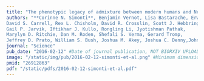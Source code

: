 ```yaml
---
title: "The phenotypic legacy of admixture between modern humans and Neandertals"
authors: "**Corinne N. Simonti**, Benjamin Vernot, Lisa Bastarache, Erwin Bottinger,
David S. Carrell, Rex L. Chisholm, David R. Crosslin, Scott J. Hebbring,
Gail P. Jarvik, Iftikhar J. Kullo, Rongling Li, Jyotishman Pathak,
Marylyn D. Ritchie, Dan M. Roden, Shefali S. Verma, Gerard Tromp,
Jeffrey D. Prato, William S. Bush, Joshua M. Akey, Joshua C. Denny,John A. Capra1, &#42;"
journal: "Science"
pub_date: "2016-02-12" #Date of journal publication, NOT BIORXIV UPLOAD
image: "/static/img/pub/2016-02-12-simonti-et-al.png" #Minimum dimensions of
pmid: "26912863"
pdf: "/static/pdfs/2016-02-12-simonti-et-al.pdf"
---
```

